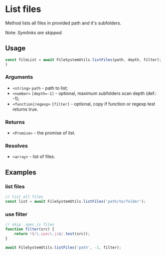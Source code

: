 List files
==========

Method lists all files in provided path and it's subfolders.

Note: *Symlinks are skipped.*


Usage
-----

```js
const fileList = await FileSystemUtils.listFiles(path, depth, filter);
)
```


### Arguments

* `<string>` `path` - path to list;
* `<number>` `[depth=-1]` - optional, maximum subfolders scan depth (def.: -1);
* `<function|regexp>` `[filter]` - optional, copy if function or regexp test returns true.


### Returns

* `<Promise>` - the promise of list.


### Resolves

* `<array>` - list of files.


Examples
--------

### list files

```js
// list all files
const list = await FileSystemUtils.listFiles('path/to/folder');
```

### use filter

```js
// skip .spec.js files
function filter(src) {
	return !(/\.spec\.js$/.test(src));
}

await FileSystemUtils.listFiles('path', -1, filter);
```
